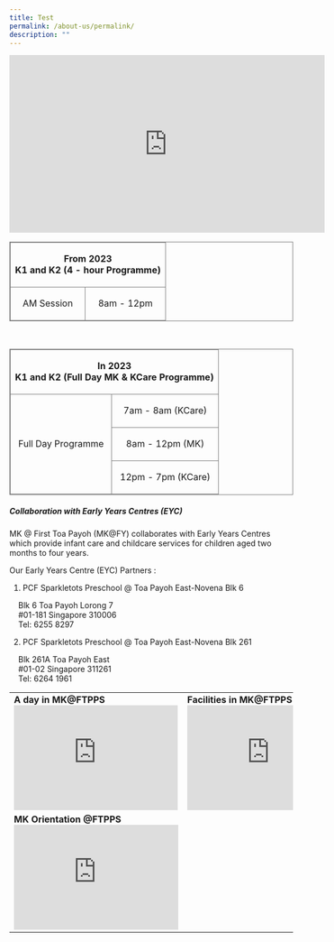 ```yaml
---
title: Test
permalink: /about-us/permalink/
description: ""
---
```

<iframe width="560" height="315" src="https://www.youtube.com/embed/sC160_SpgCg?wmode=transparent&playlist=sC160_SpgCg&loop=1" title="YouTube video player" frameborder="0" allow="accelerometer; autoplay; clipboard-write; encrypted-media; gyroscope; picture-in-picture" allowfullscreen></iframe>

<table style="border: 1px solid grey">
	<tr>
		<td colspan="2" style="border: 1px solid grey"> <p align="center"> <b> From 2023 <br> K1 and K2 (4 - hour Programme)</b></p></td>
	</tr>
		<td style="border: 1px solid grey"><p align="center"> AM Session </p></td>
		<td style="border: 1px solid grey"><p align="center"> 8am - 12pm </p></td>
	</tr>
</table>

<br>

<table style="border: 1px solid grey">
	<tr>
		<td colspan="2" style="border: 1px solid grey"> <p align="center"> <b> In 2023 <br> K1 and K2 (Full Day MK & KCare Programme)</b></p></td>
	</tr>
	<tr>
		<td rowspan="3" style="border: 1px solid grey">
			<p align="center">Full Day Programme </p>
		</td>
		<td style="border: 1px solid grey"><p align="center"> 7am - 8am (KCare) </p></td>
	</tr>
	<tr>
		<td style="border: 1px solid grey"><p align="center"> 8am - 12pm (MK) </p></td>
	</tr>
	<tr>
		<td style="border: 1px solid grey"><p align="center"> 12pm - 7pm (KCare) </p></td>
	</tr>
</table>

##### Collaboration with Early Years Centres (EYC)

MK @ First Toa Payoh (MK@FY) collaborates with Early Years Centres which provide infant care and childcare services for children aged two months to four years.

Our Early Years Centre (EYC) Partners :

1.  PCF Sparkletots Preschool @ Toa Payoh East-Novena Blk 6

    Blk 6 Toa Payoh Lorong 7  
    #01-181 Singapore 310006  
    Tel: 6255 8297  
  
2. PCF Sparkletots Preschool @ Toa Payoh East-Novena Blk 261  

    Blk 261A Toa Payoh East  
    #01-02 Singapore 311261  
    Tel: 6264 1961

<table>
	<tr>
		<td>
			<b>A day in MK@FTPPS</b>
			<br>
			<iframe width="291" height="186" src="https://www.youtube.com/embed/7FNjnnpIQLI" title="A day in MK @ First Toa Payoh Primary" frameborder="0" allow="accelerometer; autoplay; clipboard-write; encrypted-media; gyroscope; picture-in-picture" allowfullscreen></iframe>
		</td>
		<td>
			<b>Facilities in MK@FTPPS </b>
			<br>
			<iframe width="292" height="186" src="https://www.youtube.com/embed/MZUkEulnACI" title="Facilities in MK@First Toa Payoh Primary" frameborder="0" allow="accelerometer; autoplay; clipboard-write; encrypted-media; gyroscope; picture-in-picture" allowfullscreen></iframe>
		</td>
	</tr>
	<tr>
		<td>
			<b>MK Orientation @FTPPS </b>
			<br>
			<iframe width="292" height="186" src="https://www.youtube.com/embed/v3NP66_ELlo" title="MK Orientation Day @ First Toa Payoh Primary" frameborder="0" allow="accelerometer; autoplay; clipboard-write; encrypted-media; gyroscope; picture-in-picture" allowfullscreen></iframe>
		</td>
	</tr>
	</table>
